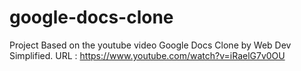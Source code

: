 # google-docs-clone
Project Based on the youtube video Google Docs Clone by Web Dev Simplified.
URL : https://www.youtube.com/watch?v=iRaelG7v0OU
